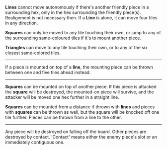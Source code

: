 **Lines** cannot move autonomously if there's another friendly piece in a surrounding hex, only in the hex surrounding the friendly piece(s). Realignment is not necessary then.
If a **Line** is alone, it can move four tiles in any direction.

**Squares** can only be moved to any tile touching their own, or jump to any of the surrounding same-coloured tiles if it's to mount another piece.

**Triangles** can move to any tile touching their own, or to any of the six closest same-colored tiles.

--------------

If a piece is mounted on top of a **line**, the mounting piece can be thrown between one and five tiles ahead instead.

----------------

**Squares** can be mounted on top of another piece. If this piece is attacked the **square** will be destroyed, the mounted-on piece will survive, and the attacker will be moved one hex further in a straight line.

**Squares** can be mounted from a distance if thrown with **lines** and pieces with **squares** can be thrown as well, but the square will be knocked off one tile further. Pieces can be thrown from a line to the other.

----------------

Any piece will be destroyed on falling off the board.
Other pieces are destroyed by contact. 'Contact' means either the enemy piece's slot or an immediately contiguous one.